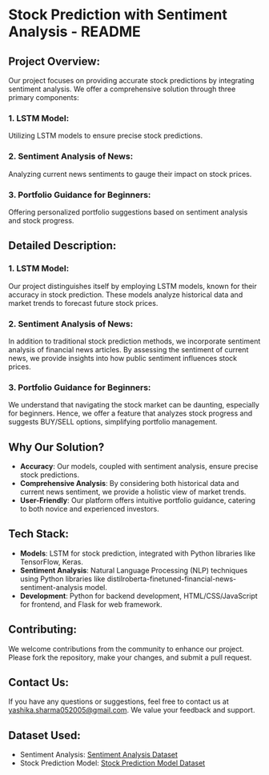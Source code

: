# Stock Prediction with Sentiment Analysis - README

## Project Overview:
Our project focuses on providing accurate stock predictions by integrating sentiment analysis. We offer a comprehensive solution through three primary components:

### 1. LSTM Model:
Utilizing LSTM models to ensure precise stock predictions.

### 2. Sentiment Analysis of News:
Analyzing current news sentiments to gauge their impact on stock prices.

### 3. Portfolio Guidance for Beginners:
Offering personalized portfolio suggestions based on sentiment analysis and stock progress.

## Detailed Description:

### 1. LSTM Model:
Our project distinguishes itself by employing LSTM models, known for their accuracy in stock prediction. These models analyze historical data and market trends to forecast future stock prices.

### 2. Sentiment Analysis of News:
In addition to traditional stock prediction methods, we incorporate sentiment analysis of financial news articles. By assessing the sentiment of current news, we provide insights into how public sentiment influences stock prices.

### 3. Portfolio Guidance for Beginners:
We understand that navigating the stock market can be daunting, especially for beginners. Hence, we offer a feature that analyzes stock progress and suggests BUY/SELL options, simplifying portfolio management.

## Why Our Solution?
- **Accuracy**: Our models, coupled with sentiment analysis, ensure precise stock predictions.
- **Comprehensive Analysis**: By considering both historical data and current news sentiment, we provide a holistic view of market trends.
- **User-Friendly**: Our platform offers intuitive portfolio guidance, catering to both novice and experienced investors.

## Tech Stack:
- **Models**: LSTM for stock prediction, integrated with Python libraries like TensorFlow, Keras.
- **Sentiment Analysis**: Natural Language Processing (NLP) techniques using Python libraries like distilroberta-finetuned-financial-news-sentiment-analysis model.
- **Development**: Python for backend development, HTML/CSS/JavaScript for frontend, and Flask for web framework.

## Contributing:
We welcome contributions from the community to enhance our project. Please fork the repository, make your changes, and submit a pull request.

## Contact Us:
If you have any questions or suggestions, feel free to contact us at yashika.sharma052005@gmail.com. We value your feedback and support.

## Dataset Used:
- Sentiment Analysis: [Sentiment Analysis Dataset](https://github.com/YakkaluruSathvik/Stock_Sentiment_Analysis/blob/main/Dataset.csv)
- Stock Prediction Model: [Stock Prediction Model Dataset](https://www.kaggle.com/datasets/minatverma/nse-stocks-data/data)
